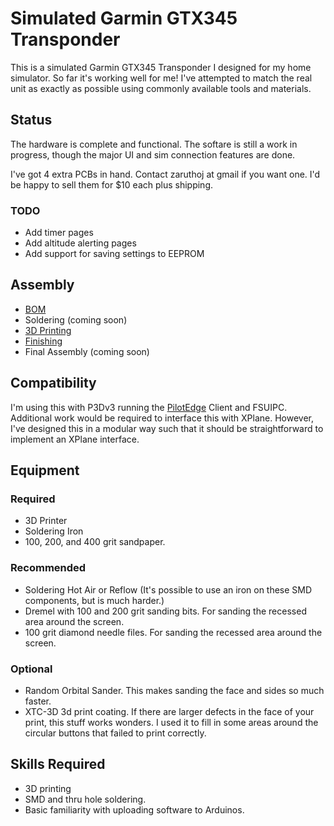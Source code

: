 # Simulated Garmin GTX345 Transponder

This is a simulated Garmin GTX345 Transponder I designed for my home simulator. So far it's working well for me!  I've attempted to match the real unit as exactly as possible using commonly available tools and materials.

## Status

The hardware is complete and functional.  The softare is still a work in progress, though the major UI and sim connection features are done.

I've got 4 extra PCBs in hand.  Contact zaruthoj at gmail if you want one.  I'd be happy to sell them for $10 each plus shipping.

### TODO

* Add timer pages
* Add altitude alerting pages
* Add support for saving settings to EEPROM

## Assembly

* [BOM](doc/bom.md)
* Soldering (coming soon)
* [3D Printing](doc/printing.md)
* [Finishing](doc/finishing.md)
* Final Assembly (coming soon)

## Compatibility

I'm using this with P3Dv3 running the [PilotEdge](https://www.pilotedge.net/) Client and FSUIPC.  Additional work would be required to interface this with XPlane.  However, I've designed this in a modular way such that it should be straightforward to implement an XPlane interface.

## Equipment

### Required

* 3D Printer
* Soldering Iron
* 100, 200, and 400 grit sandpaper.

### Recommended

* Soldering Hot Air or Reflow (It's possible to use an iron on these SMD components, but is much harder.)
* Dremel with 100 and 200 grit sanding bits.  For sanding the recessed area around the screen.
* 100 grit diamond needle files.  For sanding the recessed area around the screen.

### Optional

* Random Orbital Sander.  This makes sanding the face and sides so much faster.
* XTC-3D 3d print coating.  If there are larger defects in the face of your print, this stuff works wonders.  I used it to fill in some areas around the circular buttons that failed to print correctly.

## Skills Required

* 3D printing
* SMD and thru hole soldering.
* Basic familiarity with uploading software to Arduinos.
